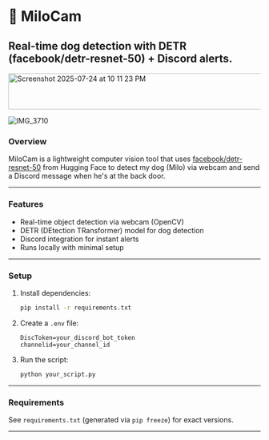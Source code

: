 # 🐶 MiloCam

Real-time dog detection with DETR (facebook/detr-resnet-50) + Discord alerts.
---
<img width="651" height="72" alt="Screenshot 2025-07-24 at 10 11 23 PM" src="https://github.com/user-attachments/assets/fedf0f57-faed-44b8-89da-aed01ad48be9" />

![IMG_3710](https://github.com/user-attachments/assets/d07ab4df-cf7e-45c0-a45c-b9139acd3ba5|400)

### Overview

MiloCam is a lightweight computer vision tool that uses [facebook/detr-resnet-50](https://huggingface.co/facebook/detr-resnet-50) from Hugging Face to detect my dog (Milo) via webcam and send a Discord message when he's at the back door.

---

### Features

* Real-time object detection via webcam (OpenCV)
* DETR (DEtection TRansformer) model for dog detection
* Discord integration for instant alerts
* Runs locally with minimal setup

---

### Setup

1. Install dependencies:

   ```bash
   pip install -r requirements.txt
   ```

2. Create a `.env` file:

   ```
   DiscToken=your_discord_bot_token
   channelid=your_channel_id
   ```

3. Run the script:

   ```bash
   python your_script.py
   ```

---

### Requirements

See `requirements.txt` (generated via `pip freeze`) for exact versions.

---
